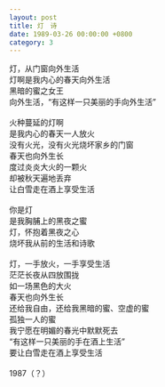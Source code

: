 ```yaml
---
layout: post
title: 灯　诗
date: 1989-03-26 00:00:00 +0800
category: 3
---
```


灯，从门窗向外生活<br>
灯啊是我内心的春天向外生活<br>
黑暗的蜜之女王<br>
向外生活，“有这样一只美丽的手向外生活”<br>
<br>
火种蔓延的灯啊<br>
是我内心的春天一人放火<br>
没有火光，没有火光烧坏家乡的门窗<br>
春天也向外生长<br>
度过炎炎大火的一颗火<br>
却被秋天遍地丢弃<br>
让白雪走在酒上享受生活<br>
<br>
你是灯<br>
是我胸脯上的黑夜之蜜<br>
灯，怀抱着黑夜之心<br>
烧坏我从前的生活和诗歌<br>
<br>
灯，一手放火，一手享受生活<br>
茫茫长夜从四放围拢<br>
如一场黑色的大火<br>
春天也向外生长<br>
还给我自由，还给我黑暗的蜜、空虚的蜜<br>
孤独一人的蜜<br>
我宁愿在明媚的春光中默默死去<br>
“有这样一只美丽的手在酒上生活”<br>
要让白雪走在酒上享受生活<br>
<br>
1987（？）
